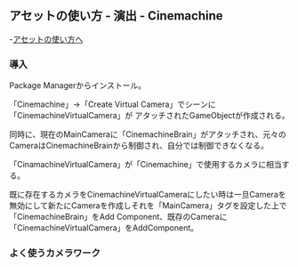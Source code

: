 ## アセットの使い方 - 演出 - Cinemachine

-[アセットの使い方へ](./../)

### 導入

Package Managerからインストール。

「Cinemachine」→「Create Virtual Camera」でシーンに「CinemachineVirtualCamera」が
アタッチされたGameObjectが作成される。

同時に、現在のMainCameraに「CinemachineBrain」がアタッチされ、元々のCameraはCinemachineBrainから制御され、自分では制御できなくなる。

「CinamachineVirtualCamera」が「Cinemachine」で使用するカメラに相当する。

既に存在するカメラをCinemachineVirtualCameraにしたい時は一旦Cameraを無効にして新たにCameraを作成しそれを「MainCamera」タグを設定した上で「CinemachineBrain」をAdd Component、既存のCameraに「CinemachineVirtualCamera」をAddComponent。

### よく使うカメラワーク




